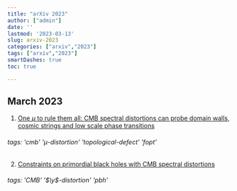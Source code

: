 ```yaml
---
title: "arXiv 2023"
author: ["admin"]
date: ''
lastmod: '2023-03-13'
slug: arxiv-2023
categories: ["arxiv","2023"]
tags: ["arxiv","2023"]
smartDashes: true
toc: true

---
```


## March 2023

1. [One $\mu$ to rule them all: CMB spectral distortions can probe domain walls, cosmic strings and low scale phase transitions](https://arxiv.org/abs/2209.14313)  
###### tags: 'cmb' '$\mu$-distortion' 'topological-defect' 'fopt'
2. [Constraints on primordial black holes with CMB spectral distortions](https://arxiv.org/abs/2208.03458)  
###### tags: 'CMB' '$\y$-distortion' 'pbh'
